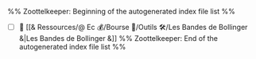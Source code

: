 %% Zoottelkeeper: Beginning of the autogenerated index file list  %%
- [ ] 📄 [[& Ressources/@ Ec 💰/Bourse 👛/Outils 🛠/Les Bandes de Bollinger &|Les Bandes de Bollinger &]]
%% Zoottelkeeper: End of the autogenerated index file list  %%
